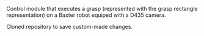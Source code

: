 Control module that executes a grasp (represented with the grasp rectangle representation) on a Baxter robot equiped with a D435 camera.

Cloned repository to save custom-made changes.
